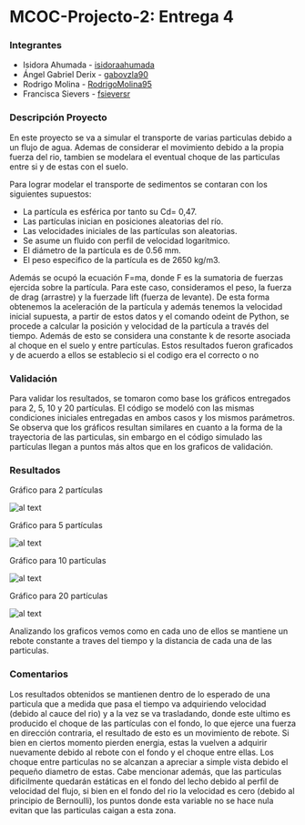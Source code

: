 # MCOC-Projecto-2: Entrega 4

### Integrantes 
* Isidora Ahumada - [isidoraahumada](https://github.com/isidoraahumada)
* Ángel Gabriel Derix - [gabovzla90](https://github.com/gabovzla90)
* Rodrigo Molina - [RodrigoMolina95](https://github.com/RodrigoMolina95)
* Francisca Sievers - [fsieversr](https://github.com/fsieversr)
### Descripción Proyecto
En este proyecto se va a simular el transporte de varias particulas debido a un flujo de agua. Ademas de considerar el movimiento debido a la propia fuerza del rio, tambien se modelara el eventual choque de las particulas entre si y de estas con el suelo.
 
Para lograr modelar el transporte de sedimentos se contaran con los siguientes supuestos:
* La partícula es esférica por tanto su Cd= 0,47.
* Las partículas inician en posiciones aleatorias del río.
* Las velocidades iniciales de las partículas son aleatorias.
* Se asume un fluido con perfil de velocidad logarítmico.
* El diámetro de la partícula es de 0.56 mm.
* El peso especifico de la partícula es de 2650 kg/m3. 
 
Además se ocupó la ecuación F=ma, donde F es la sumatoria de fuerzas ejercida sobre la partícula. Para este caso, consideramos el peso, la fuerza de drag (arrastre) y la fuerzade lift (fuerza de levante). De esta forma obtenemos la aceleración de la partícula y además tenemos la velocidad inicial supuesta, a partir de estos datos y el comando odeint de Python, se procede a calcular la posición y velocidad de la partícula a través del tiempo. Además de esto se considera una constante k de resorte asociada al choque en el suelo y entre partículas. Estos resultados fueron graficados y de acuerdo a ellos se establecio si el codigo era el correcto o no  

### Validación
Para validar los resultados, se tomaron como base los gráficos entregados para 2, 5, 10 y 20 partículas. El código se modeló con las mismas condiciones iniciales entregadas en ambos casos y los mismos parámetros. Se observa que los gráficos resultan similares en cuanto a la forma de la trayectoria de las particulas, sin embargo en el código simulado las partículas llegan a puntos más altos que en los graficos de validación.

### Resultados

Gráfico para 2 partículas 

![al text](https://github.com/fsieversr/MCOC-Proyecto-2/blob/master/[Entrega_4]/2_particulas.png)

Gráfico para 5 partículas

![al text](https://github.com/fsieversr/MCOC-Proyecto-2/blob/master/[Entrega_4]/5_particulas.png)

Gráfico para 10 partículas

![al text](https://github.com/fsieversr/MCOC-Proyecto-2/blob/master/[Entrega_4]/10_particulas.png)

Gráfico para 20 partículas 

![al text](https://github.com/fsieversr/MCOC-Proyecto-2/blob/master/[Entrega_4]/20_particulas.png)




Analizando los graficos vemos como en cada uno de ellos se mantiene un rebote constante a traves del tiempo y la distancia de cada una de las particulas.  

 
### Comentarios
Los resultados obtenidos se mantienen dentro de lo esperado de una particula que a medida que pasa el tiempo va adquiriendo velocidad (debido al cauce del rio) y a la vez se va trasladando, donde este ultimo es producido el choque de las partículas con el fondo, lo que ejerce una fuerza en dirección contraria, el resultado de esto es un movimiento de rebote.  Si bien en ciertos momento pierden energia, estas la vuelven a adquirir nuevamente debido al rebote con el fondo y el choque entre ellas.
Los choque entre particulas no se alcanzan a apreciar a simple vista debido el pequeño diametro de estas.
Cabe mencionar además, que las particulas dificilmente quedarán estáticas en el fondo del lecho debido al perfil de velocidad del flujo, si bien en el fondo del rio la velocidad es cero (debido al principio de Bernoulli), los puntos donde esta variable no se hace nula evitan que las particulas caigan a esta zona. 

